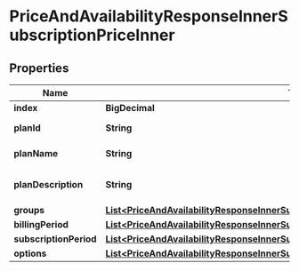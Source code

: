 

# PriceAndAvailabilityResponseInnerSubscriptionPriceInner


## Properties

| Name | Type | Description | Notes |
|------------ | ------------- | ------------- | -------------|
|**index** | **BigDecimal** |  |  [optional] |
|**planId** | **String** | Id of the plan. |  [optional] |
|**planName** | **String** | Name of the plan. |  [optional] |
|**planDescription** | **String** | The description of the plan. |  [optional] |
|**groups** | [**List&lt;PriceAndAvailabilityResponseInnerSubscriptionPriceInnerGroupsInner&gt;**](PriceAndAvailabilityResponseInnerSubscriptionPriceInnerGroupsInner.md) |  |  [optional] |
|**billingPeriod** | [**List&lt;PriceAndAvailabilityResponseInnerSubscriptionPriceInnerBillingPeriodInner&gt;**](PriceAndAvailabilityResponseInnerSubscriptionPriceInnerBillingPeriodInner.md) |  |  [optional] |
|**subscriptionPeriod** | [**List&lt;PriceAndAvailabilityResponseInnerSubscriptionPriceInnerSubscriptionPeriodInner&gt;**](PriceAndAvailabilityResponseInnerSubscriptionPriceInnerSubscriptionPeriodInner.md) |  |  [optional] |
|**options** | [**List&lt;PriceAndAvailabilityResponseInnerSubscriptionPriceInnerOptionsInner&gt;**](PriceAndAvailabilityResponseInnerSubscriptionPriceInnerOptionsInner.md) |  |  [optional] |



